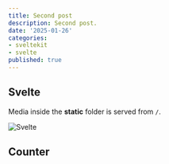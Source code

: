```yaml
---
title: Second post
description: Second post.
date: '2025-01-26'
categories: 
- sveltekit
- svelte
published: true
---
```


<script>
    import Counter from'./counter.svelte'
</script>

## Svelte

Media inside the **static** folder is served from `/`.

![Svelte](favicon.png)

## Counter

<Counter />